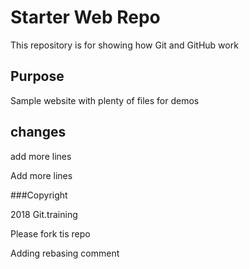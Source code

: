 # Starter Web Repo

This repository is for showing how Git and GitHub work

## Purpose

Sample website with plenty of files for demos

## changes

add more lines

Add more lines

###Copyright

2018 Git.training

Please fork tis repo

Adding rebasing comment